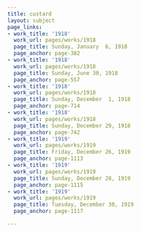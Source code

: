 ```yaml
---
title: custard
layout: subject
page_links:
- work_title: '1918'
  work_url: pages/works/1918
  page_title: Sunday, January  6, 1918
  page_anchor: page-382
- work_title: '1918'
  work_url: pages/works/1918
  page_title: Sunday, June 30, 1918
  page_anchor: page-557
- work_title: '1918'
  work_url: pages/works/1918
  page_title: Sunday, December  1, 1918
  page_anchor: page-714
- work_title: '1918'
  work_url: pages/works/1918
  page_title: Sunday, December 29, 1918
  page_anchor: page-742
- work_title: '1919'
  work_url: pages/works/1919
  page_title: Friday, December 26, 1919
  page_anchor: page-1113
- work_title: '1919'
  work_url: pages/works/1919
  page_title: Sunday, December 28, 1919
  page_anchor: page-1115
- work_title: '1919'
  work_url: pages/works/1919
  page_title: Tuesday, December 30, 1919
  page_anchor: page-1117

---
```

